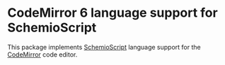 # CodeMirror 6 language support for SchemioScript

This package implements [SchemioScript](https://github.com/ishubin/schemio/blob/master/docs/Scripting.md) language support for the [CodeMirror](https://codemirror.net/) code editor.
